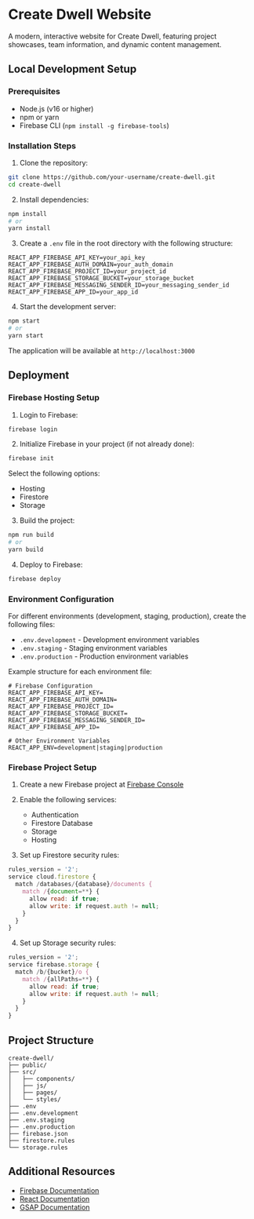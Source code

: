 # Create Dwell Website

A modern, interactive website for Create Dwell, featuring project showcases, team information, and dynamic content management.

## Local Development Setup

### Prerequisites
- Node.js (v16 or higher)
- npm or yarn
- Firebase CLI (`npm install -g firebase-tools`)

### Installation Steps

1. Clone the repository:
```bash
git clone https://github.com/your-username/create-dwell.git
cd create-dwell
```

2. Install dependencies:
```bash
npm install
# or
yarn install
```

3. Create a `.env` file in the root directory with the following structure:
```env
REACT_APP_FIREBASE_API_KEY=your_api_key
REACT_APP_FIREBASE_AUTH_DOMAIN=your_auth_domain
REACT_APP_FIREBASE_PROJECT_ID=your_project_id
REACT_APP_FIREBASE_STORAGE_BUCKET=your_storage_bucket
REACT_APP_FIREBASE_MESSAGING_SENDER_ID=your_messaging_sender_id
REACT_APP_FIREBASE_APP_ID=your_app_id
```

4. Start the development server:
```bash
npm start
# or
yarn start
```

The application will be available at `http://localhost:3000`

## Deployment

### Firebase Hosting Setup

1. Login to Firebase:
```bash
firebase login
```

2. Initialize Firebase in your project (if not already done):
```bash
firebase init
```
Select the following options:
- Hosting
- Firestore
- Storage

3. Build the project:
```bash
npm run build
# or
yarn build
```

4. Deploy to Firebase:
```bash
firebase deploy
```

### Environment Configuration

For different environments (development, staging, production), create the following files:

- `.env.development` - Development environment variables
- `.env.staging` - Staging environment variables
- `.env.production` - Production environment variables

Example structure for each environment file:
```env
# Firebase Configuration
REACT_APP_FIREBASE_API_KEY=
REACT_APP_FIREBASE_AUTH_DOMAIN=
REACT_APP_FIREBASE_PROJECT_ID=
REACT_APP_FIREBASE_STORAGE_BUCKET=
REACT_APP_FIREBASE_MESSAGING_SENDER_ID=
REACT_APP_FIREBASE_APP_ID=

# Other Environment Variables
REACT_APP_ENV=development|staging|production
```

### Firebase Project Setup

1. Create a new Firebase project at [Firebase Console](https://console.firebase.google.com/)
2. Enable the following services:
   - Authentication
   - Firestore Database
   - Storage
   - Hosting

3. Set up Firestore security rules:
```javascript
rules_version = '2';
service cloud.firestore {
  match /databases/{database}/documents {
    match /{document=**} {
      allow read: if true;
      allow write: if request.auth != null;
    }
  }
}
```

4. Set up Storage security rules:
```javascript
rules_version = '2';
service firebase.storage {
  match /b/{bucket}/o {
    match /{allPaths=**} {
      allow read: if true;
      allow write: if request.auth != null;
    }
  }
}
```

## Project Structure

```
create-dwell/
├── public/
├── src/
│   ├── components/
│   ├── js/
│   ├── pages/
│   └── styles/
├── .env
├── .env.development
├── .env.staging
├── .env.production
├── firebase.json
├── firestore.rules
└── storage.rules
```

## Additional Resources

- [Firebase Documentation](https://firebase.google.com/docs)
- [React Documentation](https://reactjs.org/docs/getting-started.html)
- [GSAP Documentation](https://greensock.com/docs/) 